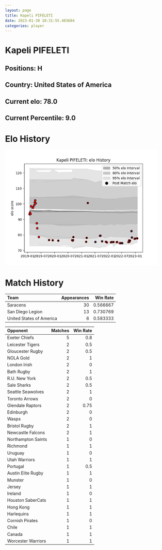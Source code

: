 ```yaml
---  
layout: page  
title: Kapeli PIFELETI  
date: 2023-01-30 18:31:55.403684  
categories: player  
---
```

# Kapeli PIFELETI

## Positions: H

## Country: United States of America

## Current elo: 78.0

## Current Percentile: 9.0

# Elo History


![elo history](history_KapeliPIFELETI.png)
# Match History


| Team                     |   Appearances |   Win Rate |
|:-------------------------|--------------:|-----------:|
| Saracens                 |            30 |   0.566667 |
| San Diego Legion         |            13 |   0.730769 |
| United States of America |             6 |   0.583333 |

| Opponent           |   Matches |   Win Rate |
|:-------------------|----------:|-----------:|
| Exeter Chiefs      |         5 |       0.8  |
| Leicester Tigers   |         2 |       0.5  |
| Gloucester Rugby   |         2 |       0.5  |
| NOLA Gold          |         2 |       1    |
| London Irish       |         2 |       0    |
| Bath Rugby         |         2 |       1    |
| R.U. New York      |         2 |       0.5  |
| Sale Sharks        |         2 |       0.5  |
| Seattle Seawolves  |         2 |       1    |
| Toronto Arrows     |         2 |       0    |
| Glendale Raptors   |         2 |       0.75 |
| Edinburgh          |         2 |       0    |
| Wasps              |         2 |       0    |
| Bristol Rugby      |         2 |       1    |
| Newcastle Falcons  |         2 |       1    |
| Northampton Saints |         1 |       0    |
| Richmond           |         1 |       1    |
| Uruguay            |         1 |       0    |
| Utah Warriors      |         1 |       1    |
| Portugal           |         1 |       0.5  |
| Austin Elite Rugby |         1 |       1    |
| Munster            |         1 |       0    |
| Jersey             |         1 |       1    |
| Ireland            |         1 |       0    |
| Houston SaberCats  |         1 |       1    |
| Hong Kong          |         1 |       1    |
| Harlequins         |         1 |       1    |
| Cornish Pirates    |         1 |       0    |
| Chile              |         1 |       1    |
| Canada             |         1 |       1    |
| Worcester Warriors |         1 |       1    |